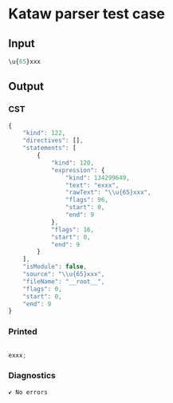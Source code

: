 # Kataw parser test case

## Input

`````js
\u{65}xxx
`````

## Output

### CST

```javascript
{
    "kind": 122,
    "directives": [],
    "statements": [
        {
            "kind": 120,
            "expression": {
                "kind": 134299649,
                "text": "exxx",
                "rawText": "\\u{65}xxx",
                "flags": 96,
                "start": 0,
                "end": 9
            },
            "flags": 16,
            "start": 0,
            "end": 9
        }
    ],
    "isModule": false,
    "source": "\\u{65}xxx",
    "fileName": "__root__",
    "flags": 0,
    "start": 0,
    "end": 9
}
```

### Printed

```javascript

exxx;
```

### Diagnostics

```javascript
✔ No errors
```

